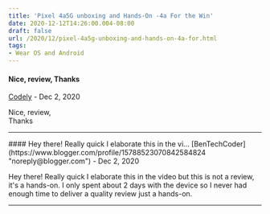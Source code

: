 ```yaml
---
title: 'Pixel 4a5G unboxing and Hands-On -4a For the Win'
date: 2020-12-12T14:26:00.004-08:00
draft: false
url: /2020/12/pixel-4a5g-unboxing-and-hands-on-4a-for.html
tags: 
- Wear OS and Android
---
```


#### Nice, review, Thanks
[Codely]( "noreply@blogger.com") - <time datetime="2020-12-15T09:14:03.447-08:00">Dec 2, 2020</time>

Nice, review,  
Thanks
<hr />
#### Hey there! Really quick I elaborate this in the vi...
[BenTechCoder](https://www.blogger.com/profile/15788523070842584824 "noreply@blogger.com") - <time datetime="2020-12-15T10:17:08.205-08:00">Dec 2, 2020</time>

Hey there! Really quick I elaborate this in the video but this is not a review, it's a hands-on. I only spent about 2 days with the device so I never had enough time to deliver a quality review just a hands-on.
<hr />
